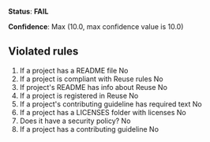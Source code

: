 **Status**: **FAIL**

**Confidence**: Max (10.0, max confidence value is 10.0)

## Violated rules

1.  If a project has a README file No
1.  If a project is compliant with Reuse rules No
1.  If project's README has info about Reuse No
1.  If a project is registered in Reuse No
1.  If a project's contributing guideline has required text No
1.  If a project has a LICENSES folder with licenses No
1.  Does it have a security policy? No
1.  If a project has a contributing guideline No
